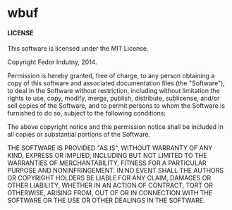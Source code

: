 # wbuf#### LICENSEThis software is licensed under the MIT License.Copyright Fedor Indutny, 2014.Permission is hereby granted, free of charge, to any person obtaining acopy of this software and associated documentation files (the"Software"), to deal in the Software without restriction, includingwithout limitation the rights to use, copy, modify, merge, publish,distribute, sublicense, and/or sell copies of the Software, and to permitpersons to whom the Software is furnished to do so, subject to thefollowing conditions:The above copyright notice and this permission notice shall be includedin all copies or substantial portions of the Software.THE SOFTWARE IS PROVIDED "AS IS", WITHOUT WARRANTY OF ANY KIND, EXPRESSOR IMPLIED, INCLUDING BUT NOT LIMITED TO THE WARRANTIES OFMERCHANTABILITY, FITNESS FOR A PARTICULAR PURPOSE AND NONINFRINGEMENT. INNO EVENT SHALL THE AUTHORS OR COPYRIGHT HOLDERS BE LIABLE FOR ANY CLAIM,DAMAGES OR OTHER LIABILITY, WHETHER IN AN ACTION OF CONTRACT, TORT OROTHERWISE, ARISING FROM, OUT OF OR IN CONNECTION WITH THE SOFTWARE OR THEUSE OR OTHER DEALINGS IN THE SOFTWARE.